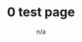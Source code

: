 ---
title: "0 test page"
author: "n/a"
originalSource: "lorem ipsum"
metaTitle: "metaTitle"
metaDescription: "metaDescription"
tags: ["history"]
---